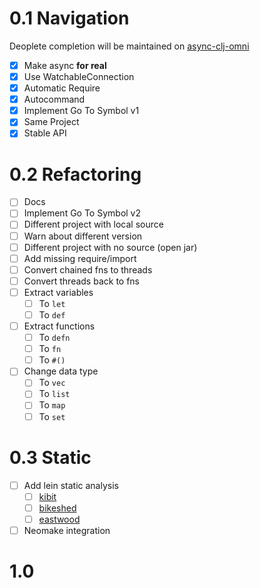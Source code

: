 # 0.1 Navigation
Deoplete completion will be maintained on
[async-clj-omni](https://github.com/clojure-vim/async-clj-omni/)

- [x] Make async **for real**
 - [x] Use WatchableConnection
- [x] Automatic Require
 - [x] Autocommand
- [x] Implement Go To Symbol v1
 - [x] Same Project
- [x] Stable API

# 0.2 Refactoring

- [ ] Docs
- [ ] Implement Go To Symbol v2
 - [ ] Different project with local source
  - [ ] Warn about different version
 - [ ] Different project with no source (open jar)
- [ ] Add missing require/import
- [ ] Convert chained fns to threads
- [ ] Convert threads back to fns
- [ ] Extract variables
  - [ ] To `let`
  - [ ] To `def`
- [ ] Extract functions
  - [ ] To `defn`
  - [ ] To `fn`
  - [ ] To `#()`
- [ ] Change data type
  - [ ] To `vec`
  - [ ] To `list`
  - [ ] To `map`
  - [ ] To `set`

# 0.3 Static

- [ ] Add lein static analysis
  - [ ] [kibit](https://github.com/jonase/kibit)
  - [ ] [bikeshed](https://github.com/dakrone/lein-bikeshed)
  - [ ] [eastwood](https://github.com/jonase/eastwood)
- [ ] Neomake integration

# 1.0 
